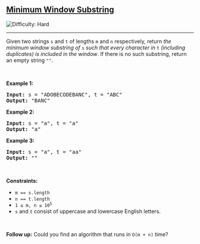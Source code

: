 <h2><a href="https://leetcode.com/problems/minimum-window-substring/">Minimum Window Substring</a></h2>
<img src="https://img.shields.io/badge/Difficulty-Hard-red" alt="Difficulty: Hard" />
<hr>

<p>Given two strings <code>s</code> and <code>t</code> of lengths <code>m</code> and <code>n</code> respectively, return <em>the minimum window substring of</em> <code>s</code> <em>such that every character in</em> <code>t</code> <em>(including duplicates) is included in the window</em>. If there is no such substring, return an empty string <code>""</code>.</p>

<p>&nbsp;</p>

<p><strong class="example">Example 1:</strong></p>
<pre>
<strong>Input:</strong> s = "ADOBECODEBANC", t = "ABC"
<strong>Output:</strong> "BANC"
</pre>

<p><strong class="example">Example 2:</strong></p>
<pre>
<strong>Input:</strong> s = "a", t = "a"
<strong>Output:</strong> "a"
</pre>

<p><strong class="example">Example 3:</strong></p>
<pre>
<strong>Input:</strong> s = "a", t = "aa"
<strong>Output:</strong> ""
</pre>

<p>&nbsp;</p>

<p><strong>Constraints:</strong></p>
<ul>
  <li><code>m == s.length</code></li>
  <li><code>n == t.length</code></li>
  <li><code>1 &le; m, n &le; 10<sup>5</sup></code></li>
  <li><code>s</code> and <code>t</code> consist of uppercase and lowercase English letters.</li>
</ul>

<p>&nbsp;</p>

<p><strong>Follow up:</strong> Could you find an algorithm that runs in <code>O(m + n)</code> time?</p>
